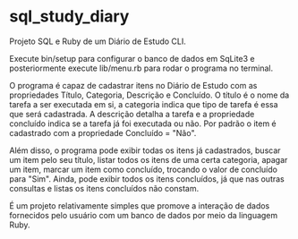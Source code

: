 # sql_study_diary
Projeto SQL e Ruby de um Diário de Estudo CLI.

Execute bin/setup para configurar o banco de dados em SqLite3 e posteriormente execute lib/menu.rb para rodar o programa no terminal.

O programa é capaz de cadastrar itens no Diário de Estudo com as propriedades Título, Categoria, Descrição e Concluído. O título é o nome da tarefa a ser executada em si, a categoria indica que tipo de tarefa é essa que será cadastrada. A descrição detalha a tarefa e a propriedade concluído indica se a tarefa já foi executada ou não. Por padrão o item é cadastrado com a propriedade Concluído = "Não".

Além disso, o programa pode exibir todas os itens já cadastrados, buscar um item pelo seu título, listar todos os itens de uma certa categoria, apagar um item, marcar um item como concluído, trocando o valor de concluído para "Sim". Ainda, pode exibir todos os itens concluídos, já que nas outras consultas e listas os itens concluídos não constam.

É um projeto relativamente simples que promove a interação de dados fornecidos pelo usuário com um banco de dados por meio da linguagem Ruby.
